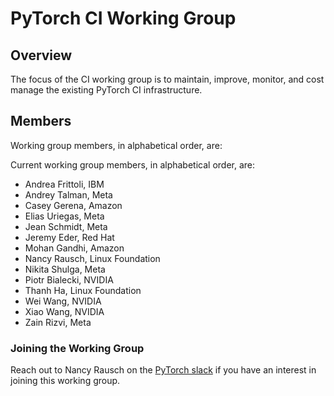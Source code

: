 # PyTorch CI Working Group 

## Overview
The focus of the CI working group is to maintain, improve, monitor, and cost manage the existing PyTorch CI infrastructure.  

## Members

Working group members, in alphabetical order, are:

Current working group members, in alphabetical order, are:

* Andrea Frittoli, IBM
* Andrey Talman, Meta
* Casey Gerena, Amazon
* Elias Uriegas, Meta
* Jean Schmidt, Meta
* Jeremy Eder, Red Hat
* Mohan Gandhi, Amazon
* Nancy Rausch, Linux Foundation
* Nikita Shulga, Meta
* Piotr Bialecki, NVIDIA
* Thanh Ha, Linux Foundation
* Wei Wang, NVIDIA
* Xiao Wang, NVIDIA
* Zain Rizvi, Meta


### Joining the Working Group

Reach out to Nancy Rausch on the [PyTorch slack](https://pytorch.org/resources/) if you have an interest in joining this working group. 



